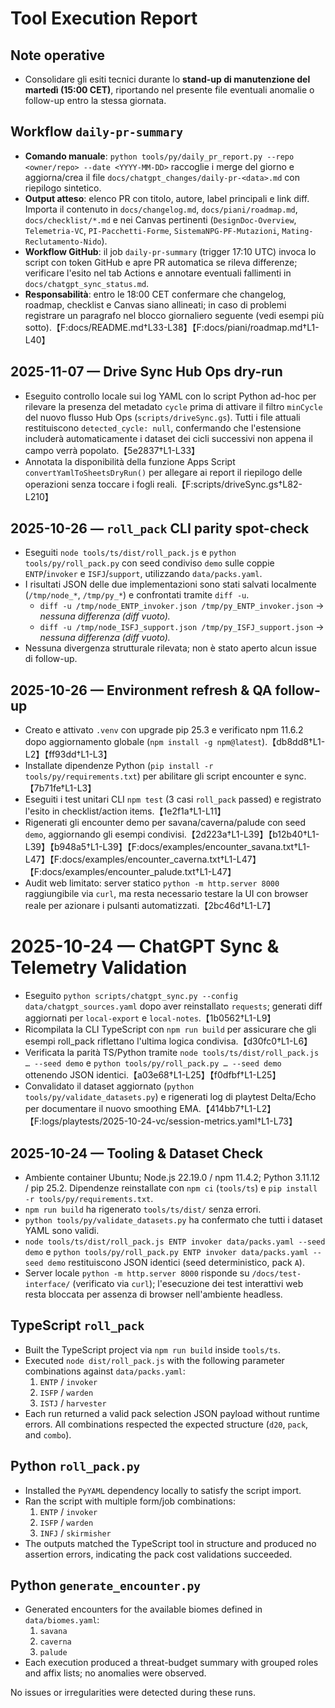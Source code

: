# Tool Execution Report

## Note operative
- Consolidare gli esiti tecnici durante lo **stand-up di manutenzione del martedì (15:00 CET)**,
  riportando nel presente file eventuali anomalie o follow-up entro la stessa giornata.

## Workflow `daily-pr-summary`
- **Comando manuale**: `python tools/py/daily_pr_report.py --repo <owner/repo> --date <YYYY-MM-DD>` raccoglie i merge del giorno e aggiorna/crea il file `docs/chatgpt_changes/daily-pr-<data>.md` con riepilogo sintetico.
- **Output atteso**: elenco PR con titolo, autore, label principali e link diff. Importa il contenuto in `docs/changelog.md`, `docs/piani/roadmap.md`, `docs/checklist/*.md` e nei Canvas pertinenti (`DesignDoc-Overview`, `Telemetria-VC`, `PI-Pacchetti-Forme`, `SistemaNPG-PF-Mutazioni`, `Mating-Reclutamento-Nido`).
- **Workflow GitHub**: il job `daily-pr-summary` (trigger 17:10 UTC) invoca lo script con token GitHub e apre PR automatica se rileva differenze; verificare l'esito nel tab Actions e annotare eventuali fallimenti in `docs/chatgpt_sync_status.md`.
- **Responsabilità**: entro le 18:00 CET confermare che changelog, roadmap, checklist e Canvas siano allineati; in caso di problemi registrare un paragrafo nel blocco giornaliero seguente (vedi esempi più sotto).【F:docs/README.md†L33-L38】【F:docs/piani/roadmap.md†L1-L40】

## 2025-11-07 — Drive Sync Hub Ops dry-run
- Eseguito controllo locale sui log YAML con lo script Python ad-hoc per rilevare la presenza del metadato `cycle` prima di attivare il filtro `minCycle` del nuovo flusso Hub Ops (`scripts/driveSync.gs`). Tutti i file attuali restituiscono `detected_cycle: null`, confermando che l'estensione includerà automaticamente i dataset dei cicli successivi non appena il campo verrà popolato.【5e2837†L1-L33】
- Annotata la disponibilità della funzione Apps Script `convertYamlToSheetsDryRun()` per allegare ai report il riepilogo delle operazioni senza toccare i fogli reali.【F:scripts/driveSync.gs†L82-L210】

## 2025-10-26 — `roll_pack` CLI parity spot-check
- Eseguiti `node tools/ts/dist/roll_pack.js` e `python tools/py/roll_pack.py` con seed condiviso `demo` sulle coppie `ENTP`/`invoker` e `ISFJ`/`support`, utilizzando `data/packs.yaml`.
- I risultati JSON delle due implementazioni sono stati salvati localmente (`/tmp/node_*`, `/tmp/py_*`) e confrontati tramite `diff -u`.
  - `diff -u /tmp/node_ENTP_invoker.json /tmp/py_ENTP_invoker.json` → _nessuna differenza (diff vuoto)._ 
  - `diff -u /tmp/node_ISFJ_support.json /tmp/py_ISFJ_support.json` → _nessuna differenza (diff vuoto)._ 
- Nessuna divergenza strutturale rilevata; non è stato aperto alcun issue di follow-up.

## 2025-10-26 — Environment refresh & QA follow-up
- Creato e attivato `.venv` con upgrade pip 25.3 e verificato npm 11.6.2 dopo aggiornamento globale (`npm install -g npm@latest`).【db8dd8†L1-L2】【ff93dd†L1-L3】
- Installate dipendenze Python (`pip install -r tools/py/requirements.txt`) per abilitare gli script encounter e sync.【7b71fe†L1-L3】
- Eseguiti i test unitari CLI `npm test` (3 casi `roll_pack` passed) e registrato l'esito in checklist/action items.【1e2f1a†L1-L11】
- Rigenerati gli encounter demo per savana/caverna/palude con seed `demo`, aggiornando gli esempi condivisi.【2d223a†L1-L39】【b12b40†L1-L39】【b948a5†L1-L39】【F:docs/examples/encounter_savana.txt†L1-L47】【F:docs/examples/encounter_caverna.txt†L1-L47】【F:docs/examples/encounter_palude.txt†L1-L47】
- Audit web limitato: server statico `python -m http.server 8000` raggiungibile via `curl`, ma resta necessario testare la UI con browser reale per azionare i pulsanti automatizzati.【2bc46d†L1-L7】

# 2025-10-24 — ChatGPT Sync & Telemetry Validation
- Eseguito `python scripts/chatgpt_sync.py --config data/chatgpt_sources.yaml` dopo aver reinstallato `requests`; generati diff aggiornati per `local-export` e `local-notes`.【1b0562†L1-L9】
- Ricompilata la CLI TypeScript con `npm run build` per assicurare che gli esempi roll_pack riflettano l'ultima logica condivisa.【d30fc0†L1-L6】
- Verificata la parità TS/Python tramite `node tools/ts/dist/roll_pack.js … --seed demo` e `python tools/py/roll_pack.py … --seed demo` ottenendo JSON identici.【a03e68†L1-L25】【f0dfbf†L1-L25】
- Convalidato il dataset aggiornato (`python tools/py/validate_datasets.py`) e rigenerati log di playtest Delta/Echo per documentare il nuovo smoothing EMA.【414bb7†L1-L2】【F:logs/playtests/2025-10-24-vc/session-metrics.yaml†L1-L73】

## 2025-10-24 — Tooling & Dataset Check
- Ambiente container Ubuntu; Node.js 22.19.0 / npm 11.4.2; Python 3.11.12 / pip 25.2. Dipendenze reinstallate con `npm ci` (`tools/ts`) e `pip install -r tools/py/requirements.txt`.
- `npm run build` ha rigenerato `tools/ts/dist/` senza errori.
- `python tools/py/validate_datasets.py` ha confermato che tutti i dataset YAML sono validi.
- `node tools/ts/dist/roll_pack.js ENTP invoker data/packs.yaml --seed demo` e `python tools/py/roll_pack.py ENTP invoker data/packs.yaml --seed demo` restituiscono JSON identici (seed deterministico, pack `A`).
- Server locale `python -m http.server 8000` risponde su `/docs/test-interface/` (verificato via `curl`); l'esecuzione dei test interattivi web resta bloccata per assenza di browser nell'ambiente headless.

## TypeScript `roll_pack`
- Built the TypeScript project via `npm run build` inside `tools/ts`.
- Executed `node dist/roll_pack.js` with the following parameter combinations against `data/packs.yaml`:
  1. `ENTP` / `invoker`
  2. `ISFP` / `warden`
  3. `ISTJ` / `harvester`
- Each run returned a valid pack selection JSON payload without runtime errors. All combinations respected the expected structure (`d20`, `pack`, and `combo`).

## Python `roll_pack.py`
- Installed the `PyYAML` dependency locally to satisfy the script import.
- Ran the script with multiple form/job combinations:
  1. `ENTP` / `invoker`
  2. `ISFP` / `warden`
  3. `INFJ` / `skirmisher`
- The outputs matched the TypeScript tool in structure and produced no assertion errors, indicating the pack cost validations succeeded.

## Python `generate_encounter.py`
- Generated encounters for the available biomes defined in `data/biomes.yaml`:
  1. `savana`
  2. `caverna`
  3. `palude`
- Each execution produced a threat-budget summary with grouped roles and affix lists; no anomalies were observed.

No issues or irregularities were detected during these runs.
